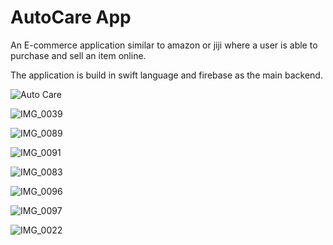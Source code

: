 # AutoCare App

An E-commerce application similar to amazon or jiji where a user is able to purchase and sell an item online. 

The application is build in swift language and firebase as the main backend.

![Auto Care](https://user-images.githubusercontent.com/33428918/90966903-df658100-e4e0-11ea-9f21-983d9dafcc37.png)

![IMG_0039](https://user-images.githubusercontent.com/33428918/90966906-e4c2cb80-e4e0-11ea-8ba6-c93554b5289c.jpg)

![IMG_0089](https://user-images.githubusercontent.com/33428918/90966907-e8eee900-e4e0-11ea-9d41-621314450fe8.jpg)

![IMG_0091](https://user-images.githubusercontent.com/33428918/90966908-ec827000-e4e0-11ea-830b-ccda85bf7509.jpg)

![IMG_0083](https://user-images.githubusercontent.com/33428918/90966921-f99f5f00-e4e0-11ea-962b-dd5dadefa839.PNG)

![IMG_0096](https://user-images.githubusercontent.com/33428918/90966911-eee4ca00-e4e0-11ea-95c9-c48751ad799e.jpg)

![IMG_0097](https://user-images.githubusercontent.com/33428918/90966918-f1dfba80-e4e0-11ea-9049-c1fb02009aef.jpg)

![IMG_0022](https://user-images.githubusercontent.com/33428918/90966981-78949780-e4e1-11ea-93f1-63d7691c569c.PNG)


